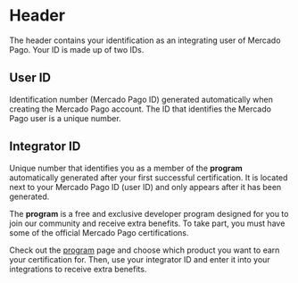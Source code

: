 # Header
 
The header contains your identification as an integrating user of Mercado Pago. Your ID is made up of two IDs.
 
## User ID
 
Identification number (Mercado Pago ID) generated automatically when creating the Mercado Pago account. The ID that identifies the Mercado Pago user is a unique number.
 
## Integrator ID
 
Unique number that identifies you as a member of the **<dev>program** automatically generated after your first successful certification. It is located next to your Mercado Pago ID (user ID) and only appears after it has been generated.
 
The **<dev>program** is a free and exclusive developer program designed for you to join our community and receive extra benefits. To take part, you must have some of the official Mercado Pago certifications.
 
Check out the [<dev>program](https://www.mercadopago[FAKER][URL][DOMAIN]/developers/en/developer-program) page and choose which product you want to earn your certification for. Then, use your integrator ID and enter it into your integrations to receive extra benefits.